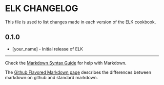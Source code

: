 ELK CHANGELOG
=============

This file is used to list changes made in each version of the ELK cookbook.

0.1.0
-----
- [your_name] - Initial release of ELK

- - -
Check the [Markdown Syntax Guide](http://daringfireball.net/projects/markdown/syntax) for help with Markdown.

The [Github Flavored Markdown page](http://github.github.com/github-flavored-markdown/) describes the differences between markdown on github and standard markdown.
